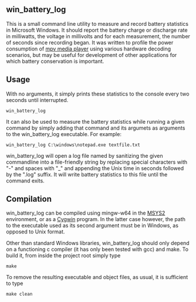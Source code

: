 ## win_battery_log

This is a small command line utility to measure and record battery
statistics in Microsoft Windows. It should report the battery charge or
discharge rate in milliwatts, the voltage in millivolts and for each
measurement, the number of seconds since recording began. It was written to
profile the power consumption of [mpv media
player](https://github.com/mpv-player/mpv) using various hardware decoding
scenarios, but may be useful for development of other applications for which
battery conservation is important.

## Usage

With no arguments, it simply prints these statistics to the console every two
seconds until interrupted.

    win_battery_log

It can also be used to measure the battery statistics while running a given
command by simply adding that command and its argumets as arguments to the
win_battery_log executable. For example:

    win_battery_log C:\windows\notepad.exe textfile.txt

win_battery_log will open a log file named by sanitizing the given commandline
into a file-friendly string by replacing special characters with "-" and spaces
with "_" and appending the Unix time in seconds followed by the ".log" suffix.
It will write battery statistics to this file until the command exits.

## Compilation

win_battery_log can be compiled using mingw-w64 in the
[MSYS2](https://msys2.github.io/) environment, or as a
[Cygwin](https://www.cygwin.com/) program. In the latter case however, the path
to the executable used as its second argument must be in Windows, as opposed to
Unix format.

Other than standard Windows libraries, win_battery_log should only depend on a
functioning c compiler (it has only been tested with gcc) and make. To build it,
from inside the project root simply type

    make

To remove the resulting executable and object files, as usual, it is sufficient
to type

    make clean
